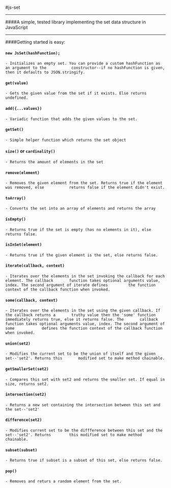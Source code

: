 #js-set
___

####A simple, tested library implementing the set data structure in JavaScript
___

####Getting started is easy:

#### `new JsSet(hashFunction);`
    - Initializes an empty set. You can provide a custom hashFunction as an argument to the           constructor--if no hashFunction is given, then it defaults to JSON.stringify.
#### `get(value)`
    - Gets the given value from the set if it exists. Else returns undefined.
#### `add({...values})`
    - Variadic function that adds the given values to the set.
#### `getSet()`
    - Simple helper function which returns the set object
#### `size()` or `cardinality()`
    - Returns the amount of elements in the set
#### `remove(element)`
    - Removes the given element from the set. Returns true if the element was removed, else           returns false if the element didn't exist.
#### `toArray()`
    - Converts the set into an array of elements and returns the array
#### `isEmpty()`
    - Returns true if the set is empty (has no elements in it), else returns false.
#### `isInSet(element)`
    - Returns true if the given element is the set, else returns false.
#### `iterate(callback, context)`
    - Iterates over the elements in the set invoking the callback for each element. The callback       function takes optional arguments value, index. The second argument of iterate defines         the function context of the callback function when invoked. 
#### `some(callback, context)`
    - Iterates over the elements in the set using the given callback. If the callback returns a       truthy value then the 'some' function immediately returns true, else it returns false. The       callback function takes optional arguments value, index. The second argument of some            defines the function context of the callback function when invoked. 
#### `union(set2)`
    - Modifies the current set to be the union of itself and the given set--'set2'. Returns this       modified set to make method chainable.
#### `getSmallerSet(set2)`
    - Compares this set with set2 and returns the smaller set. If equal in size, returns set2.
#### `intersection(set2)`
    - Returns a new set containing the intersection between this set and the set--'set2'
#### `difference(set2)`
    - Modifies current set to be the diffference between this set and the set--'set2'. Returns        this modified set to make method chainable. 
#### `subset(subset)`
    - Returns true if subset is a subset of this set, else returns false.
#### `pop()`
    - Removes and returs a random element from the set.
